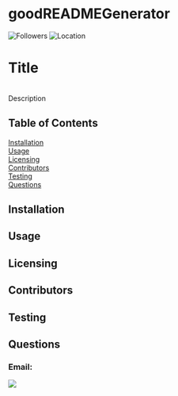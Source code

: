 # goodREADMEGenerator
![Followers](https://img.shields.io/badge/Followers-3-brightgreen)
    ![Location](https://img.shields.io/badge/Location-Portsmouth-blue)
    <h1>Title</h1>
   <br>
    Description
    <br>
    <h2>Table of Contents</h2>
    [Installation](#Installation)<br>
    [Usage](#Usage)<br>
    [Licensing](#Licensing)<br>
    [Contributors](#Contributors)<br>
    [Testing](#Testing)<br>
    [Questions](#Questions)<br>
    <h2>Installation</h2>
    <h2>Usage</h2>
    <h2>Licensing</h2>
    <h2>Contributors</h2>
    <h2>Testing</h2>
    <h2>Questions</h2>
    <h3>Email:</h3>
    <img src="https://avatars3.githubusercontent.com/u/57423419?v=4">